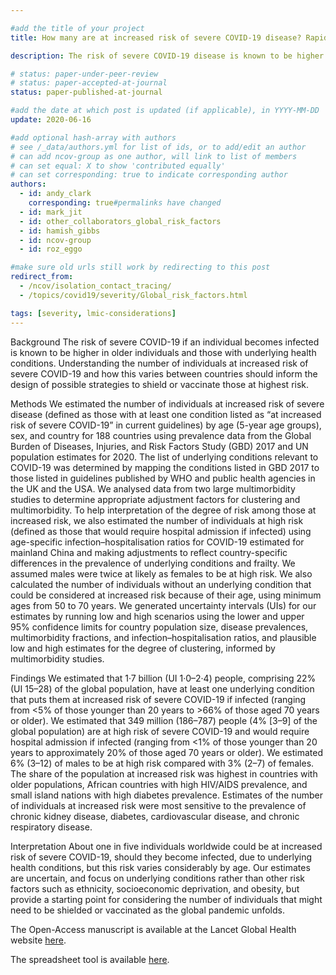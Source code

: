 ```yaml
---

#add the title of your project
title: How many are at increased risk of severe COVID-19 disease? Rapid global, regional and national estimates for 2020

description: The risk of severe COVID-19 disease is known to be higher in older individuals and those with underlying health conditions. Understanding the number of individuals at increased risk of severe COVID-19 illness, and how this varies between countries is needed to inform the design of possible strategies to shield those at highest risk. We evaluated the global prevalence of underlying conditions associated with severe COVID-19 disease.

# status: paper-under-peer-review
# status: paper-accepted-at-journal
status: paper-published-at-journal

#add the date at which post is updated (if applicable), in YYYY-MM-DD
update: 2020-06-16

#add optional hash-array with authors
# see /_data/authors.yml for list of ids, or to add/edit an author
# can add ncov-group as one author, will link to list of members
# can set equal: X to show 'contributed equally'
# can set corresponding: true to indicate corresponding author
authors:
  - id: andy_clark
    corresponding: true#permalinks have changed
  - id: mark_jit
  - id: other_collaborators_global_risk_factors
  - id: hamish_gibbs
  - id: ncov-group
  - id: roz_eggo

#make sure old urls still work by redirecting to this post
redirect_from:
  - /ncov/isolation_contact_tracing/
  - /topics/covid19/severity/Global_risk_factors.html

tags: [severity, lmic-considerations]
---
```


Background
The risk of severe COVID-19 if an individual becomes infected is known to be higher in older individuals and those with underlying health conditions. Understanding the number of individuals at increased risk of severe COVID-19 and how this varies between countries should inform the design of possible strategies to shield or vaccinate those at highest risk.

Methods
We estimated the number of individuals at increased risk of severe disease (defined as those with at least one condition listed as “at increased risk of severe COVID-19” in current guidelines) by age (5-year age groups), sex, and country for 188 countries using prevalence data from the Global Burden of Diseases, Injuries, and Risk Factors Study (GBD) 2017 and UN population estimates for 2020. The list of underlying conditions relevant to COVID-19 was determined by mapping the conditions listed in GBD 2017 to those listed in guidelines published by WHO and public health agencies in the UK and the USA. We analysed data from two large multimorbidity studies to determine appropriate adjustment factors for clustering and multimorbidity. To help interpretation of the degree of risk among those at increased risk, we also estimated the number of individuals at high risk (defined as those that would require hospital admission if infected) using age-specific infection–hospitalisation ratios for COVID-19 estimated for mainland China and making adjustments to reflect country-specific differences in the prevalence of underlying conditions and frailty. We assumed males were twice at likely as females to be at high risk. We also calculated the number of individuals without an underlying condition that could be considered at increased risk because of their age, using minimum ages from 50 to 70 years. We generated uncertainty intervals (UIs) for our estimates by running low and high scenarios using the lower and upper 95% confidence limits for country population size, disease prevalences, multimorbidity fractions, and infection–hospitalisation ratios, and plausible low and high estimates for the degree of clustering, informed by multimorbidity studies.

Findings
We estimated that 1·7 billion (UI 1·0–2·4) people, comprising 22% (UI 15–28) of the global population, have at least one underlying condition that puts them at increased risk of severe COVID-19 if infected (ranging from <5% of those younger than 20 years to >66% of those aged 70 years or older). We estimated that 349 million (186–787) people (4% [3–9] of the global population) are at high risk of severe COVID-19 and would require hospital admission if infected (ranging from <1% of those younger than 20 years to approximately 20% of those aged 70 years or older). We estimated 6% (3–12) of males to be at high risk compared with 3% (2–7) of females. The share of the population at increased risk was highest in countries with older populations, African countries with high HIV/AIDS prevalence, and small island nations with high diabetes prevalence. Estimates of the number of individuals at increased risk were most sensitive to the prevalence of chronic kidney disease, diabetes, cardiovascular disease, and chronic respiratory disease.

Interpretation
About one in five individuals worldwide could be at increased risk of severe COVID-19, should they become infected, due to underlying health conditions, but this risk varies considerably by age. Our estimates are uncertain, and focus on underlying conditions rather than other risk factors such as ethnicity, socioeconomic deprivation, and obesity, but provide a starting point for considering the number of individuals that might need to be shielded or vaccinated as the global pandemic unfolds.


The Open-Access manuscript is available at the Lancet Global Health website [here](https://www.thelancet.com/journals/langlo/article/PIIS2214-109X(20)30264-3/fulltext).

The spreadsheet tool is available [here](https://www.dropbox.com/s/t38koure6qn19lp/Covid-19%20analysis%20v1.50%20release.xlsb?dl=0).

